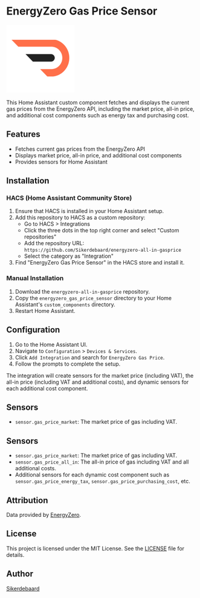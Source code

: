 # EnergyZero Gas Price Sensor

![EnergyZero Gas Price Sensor](https://raw.githubusercontent.com/Sikerdebaard/energyzero-all-in-gasprice/main/images/logo.png)

This Home Assistant custom component fetches and displays the current gas prices from the EnergyZero API, including the market price, all-in price, and additional cost components such as energy tax and purchasing cost.

## Features

- Fetches current gas prices from the EnergyZero API
- Displays market price, all-in price, and additional cost components
- Provides sensors for Home Assistant


## Installation

### HACS (Home Assistant Community Store)

1. Ensure that HACS is installed in your Home Assistant setup.
2. Add this repository to HACS as a custom repository:
   - Go to HACS > Integrations
   - Click the three dots in the top right corner and select "Custom repositories"
   - Add the repository URL: `https://github.com/Sikerdebaard/energyzero-all-in-gasprice`
   - Select the category as "Integration"
3. Find "EnergyZero Gas Price Sensor" in the HACS store and install it.

### Manual Installation

1. Download the `energyzero-all-in-gasprice` repository.
2. Copy the `energyzero_gas_price_sensor` directory to your Home Assistant's `custom_components` directory.
3. Restart Home Assistant.

## Configuration

1. Go to the Home Assistant UI.
2. Navigate to `Configuration` > `Devices & Services`.
3. Click `Add Integration` and search for `EnergyZero Gas Price`.
4. Follow the prompts to complete the setup.

The integration will create sensors for the market price (including VAT), the all-in price (including VAT and additional costs), and dynamic sensors for each additional cost component.

## Sensors

- `sensor.gas_price_market`: The market price of gas including VAT.


## Sensors

- `sensor.gas_price_market`: The market price of gas including VAT.
- `sensor.gas_price_all_in`: The all-in price of gas including VAT and all additional costs.
- Additional sensors for each dynamic cost component such as `sensor.gas_price_energy_tax`, `sensor.gas_price_purchasing_cost`, etc.

## Attribution

Data provided by [EnergyZero](https://www.energyzero.nl).

## License

This project is licensed under the MIT License. See the [LICENSE](LICENSE) file for details.

## Author

[Sikerdebaard](https://github.com/Sikerdebaard)